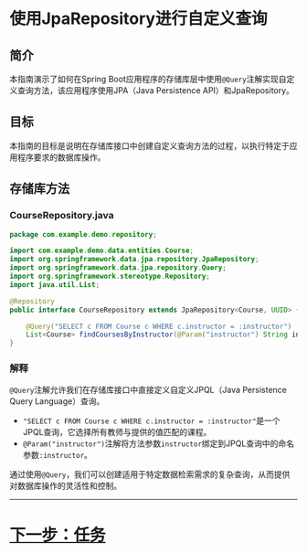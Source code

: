 # 使用JpaRepository进行自定义查询

## 简介

本指南演示了如何在Spring Boot应用程序的存储库层中使用`@Query`注解实现自定义查询方法，该应用程序使用JPA（Java Persistence API）和JpaRepository。

## 目标

本指南的目标是说明在存储库接口中创建自定义查询方法的过程，以执行特定于应用程序要求的数据库操作。

## 存储库方法

### CourseRepository.java

```java
package com.example.demo.repository;

import com.example.demo.data.entities.Course;
import org.springframework.data.jpa.repository.JpaRepository;
import org.springframework.data.jpa.repository.Query;
import org.springframework.stereotype.Repository;
import java.util.List;

@Repository
public interface CourseRepository extends JpaRepository<Course, UUID> {

    @Query("SELECT c FROM Course c WHERE c.instructor = :instructor")
    List<Course> findCoursesByInstructor(@Param("instructor") String instructor);
}
```

### 解释

`@Query`注解允许我们在存储库接口中直接定义自定义JPQL（Java Persistence Query Language）查询。

- `"SELECT c FROM Course c WHERE c.instructor = :instructor"`是一个JPQL查询，它选择所有教师与提供的值匹配的课程。
- `@Param("instructor")`注解将方法参数`instructor`绑定到JPQL查询中的命名参数`:instructor`。

通过使用`@Query`，我们可以创建适用于特定数据检索需求的复杂查询，从而提供对数据库操作的灵活性和控制。

---

# [下一步：任务](../../../lab-work.md)